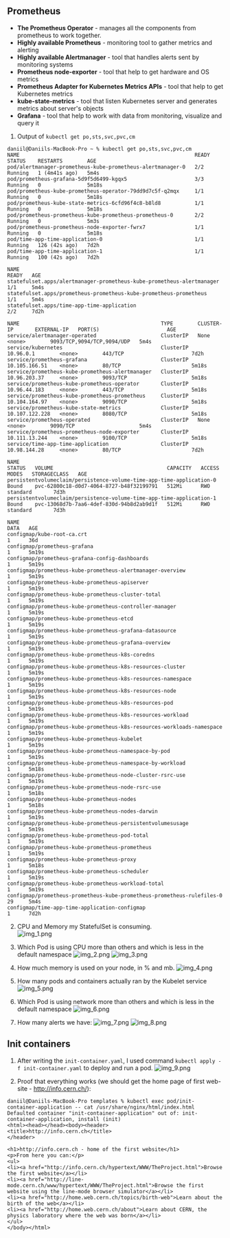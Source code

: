 ## Prometheus

- **The Prometheus Operator** - manages all the components from prometheus to work together.
- **Highly available Prometheus** - monitoring tool to gather metrics and alerting
- **Highly available Alertmanager** - tool that handles alerts sent by monitoring systems
- **Prometheus node-exporter** - tool that help to get hardware and OS metrics
- **Prometheus Adapter for Kubernetes Metrics APIs** - tool that help to get Kubernetes metrics
- **kube-state-metrics** - tool that listen Kubernetes server and generates metrics about server's objects
- **Grafana** - tool that help to work with data from monitoring, visualize and query it


1) Output of `kubectl get po,sts,svc,pvc,cm`
```shell
daniil@Daniils-MacBook-Pro ~ % kubectl get po,sts,svc,pvc,cm
NAME                                                         READY   STATUS    RESTARTS        AGE
pod/alertmanager-prometheus-kube-prometheus-alertmanager-0   2/2     Running   1 (4m41s ago)   5m4s
pod/prometheus-grafana-5d9f5d6499-kgqx5                      3/3     Running   0               5m18s
pod/prometheus-kube-prometheus-operator-79dd9d7c5f-q2mqx     1/1     Running   0               5m18s
pod/prometheus-kube-state-metrics-6cfd96f4c8-b8ld8           1/1     Running   0               5m18s
pod/prometheus-prometheus-kube-prometheus-prometheus-0       2/2     Running   0               5m3s
pod/prometheus-prometheus-node-exporter-fwrx7                1/1     Running   0               5m18s
pod/time-app-time-application-0                              1/1     Running   126 (42s ago)   7d2h
pod/time-app-time-application-1                              1/1     Running   100 (42s ago)   7d2h

NAME                                                                    READY   AGE
statefulset.apps/alertmanager-prometheus-kube-prometheus-alertmanager   1/1     5m4s
statefulset.apps/prometheus-prometheus-kube-prometheus-prometheus       1/1     5m4s
statefulset.apps/time-app-time-application                              2/2     7d2h

NAME                                              TYPE        CLUSTER-IP       EXTERNAL-IP   PORT(S)                      AGE
service/alertmanager-operated                     ClusterIP   None             <none>        9093/TCP,9094/TCP,9094/UDP   5m4s
service/kubernetes                                ClusterIP   10.96.0.1        <none>        443/TCP                      7d2h
service/prometheus-grafana                        ClusterIP   10.105.166.51    <none>        80/TCP                       5m18s
service/prometheus-kube-prometheus-alertmanager   ClusterIP   10.96.203.37     <none>        9093/TCP                     5m18s
service/prometheus-kube-prometheus-operator       ClusterIP   10.96.44.183     <none>        443/TCP                      5m18s
service/prometheus-kube-prometheus-prometheus     ClusterIP   10.104.164.97    <none>        9090/TCP                     5m18s
service/prometheus-kube-state-metrics             ClusterIP   10.107.122.228   <none>        8080/TCP                     5m18s
service/prometheus-operated                       ClusterIP   None             <none>        9090/TCP                     5m4s
service/prometheus-prometheus-node-exporter       ClusterIP   10.111.13.244    <none>        9100/TCP                     5m18s
service/time-app-time-application                 ClusterIP   10.98.144.28     <none>        80/TCP                       7d2h

NAME                                                                   STATUS   VOLUME                                     CAPACITY   ACCESS MODES   STORAGECLASS   AGE
persistentvolumeclaim/persistence-volume-time-app-time-application-0   Bound    pvc-62800c18-d0d7-4064-8727-b48f32199791   512Mi      RWO            standard       7d3h
persistentvolumeclaim/persistence-volume-time-app-time-application-1   Bound    pvc-13068d7b-7aa6-4def-830d-94b8d2ab9d1f   512Mi      RWO            standard       7d3h

NAME                                                                     DATA   AGE
configmap/kube-root-ca.crt                                               1      36d
configmap/prometheus-grafana                                             1      5m19s
configmap/prometheus-grafana-config-dashboards                           1      5m19s
configmap/prometheus-kube-prometheus-alertmanager-overview               1      5m19s
configmap/prometheus-kube-prometheus-apiserver                           1      5m19s
configmap/prometheus-kube-prometheus-cluster-total                       1      5m19s
configmap/prometheus-kube-prometheus-controller-manager                  1      5m19s
configmap/prometheus-kube-prometheus-etcd                                1      5m19s
configmap/prometheus-kube-prometheus-grafana-datasource                  1      5m19s
configmap/prometheus-kube-prometheus-grafana-overview                    1      5m19s
configmap/prometheus-kube-prometheus-k8s-coredns                         1      5m19s
configmap/prometheus-kube-prometheus-k8s-resources-cluster               1      5m19s
configmap/prometheus-kube-prometheus-k8s-resources-namespace             1      5m19s
configmap/prometheus-kube-prometheus-k8s-resources-node                  1      5m19s
configmap/prometheus-kube-prometheus-k8s-resources-pod                   1      5m19s
configmap/prometheus-kube-prometheus-k8s-resources-workload              1      5m19s
configmap/prometheus-kube-prometheus-k8s-resources-workloads-namespace   1      5m19s
configmap/prometheus-kube-prometheus-kubelet                             1      5m19s
configmap/prometheus-kube-prometheus-namespace-by-pod                    1      5m19s
configmap/prometheus-kube-prometheus-namespace-by-workload               1      5m18s
configmap/prometheus-kube-prometheus-node-cluster-rsrc-use               1      5m19s
configmap/prometheus-kube-prometheus-node-rsrc-use                       1      5m18s
configmap/prometheus-kube-prometheus-nodes                               1      5m18s
configmap/prometheus-kube-prometheus-nodes-darwin                        1      5m19s
configmap/prometheus-kube-prometheus-persistentvolumesusage              1      5m19s
configmap/prometheus-kube-prometheus-pod-total                           1      5m19s
configmap/prometheus-kube-prometheus-prometheus                          1      5m19s
configmap/prometheus-kube-prometheus-proxy                               1      5m18s
configmap/prometheus-kube-prometheus-scheduler                           1      5m19s
configmap/prometheus-kube-prometheus-workload-total                      1      5m19s
configmap/prometheus-prometheus-kube-prometheus-prometheus-rulefiles-0   29     5m4s
configmap/time-app-time-application-configmap                            1      7d2h
```


2) CPU and Memory my StatefulSet is consuming.<br>
![img_1.png](screenshots/b.png)


3) Which Pod is using CPU more than others and which is less in the default namespace
![img_2.png](screenshots/c.png)
![img_3.png](screenshots/d.png)


4) How much memory is used on your node, in % and mb.
![img_4.png](screenshots/e.png)


5) How many pods and containers actually ran by the Kubelet service
![img_5.png](screenshots/f.png)


6) Which Pod is using network more than others and which is less in the default namespace
![img_6.png](screenshots/g.png)


7) How many alerts we have:
![img_7.png](screenshots/h.png)
![img_8.png](screenshots/z.png)


## Init containers

1) After writing the `init-container.yaml`, I used command
`kubectl apply -f init-container.yaml` to deploy and run a pod.
![img_9.png](screenshots/y.png)


2) Proof that everything works (we should get the home page of first web-site - http://info.cern.ch/):
```shell
daniil@Daniils-MacBook-Pro templates % kubectl exec pod/init-container-application -- cat /usr/share/nginx/html/index.html
Defaulted container "init-container-application" out of: init-container-application, install (init)
<html><head></head><body><header>
<title>http://info.cern.ch</title>
</header>

<h1>http://info.cern.ch - home of the first website</h1>
<p>From here you can:</p>
<ul>
<li><a href="http://info.cern.ch/hypertext/WWW/TheProject.html">Browse the first website</a></li>
<li><a href="http://line-mode.cern.ch/www/hypertext/WWW/TheProject.html">Browse the first website using the line-mode browser simulator</a></li>
<li><a href="http://home.web.cern.ch/topics/birth-web">Learn about the birth of the web</a></li>
<li><a href="http://home.web.cern.ch/about">Learn about CERN, the physics laboratory where the web was born</a></li>
</ul>
</body></html>
```


